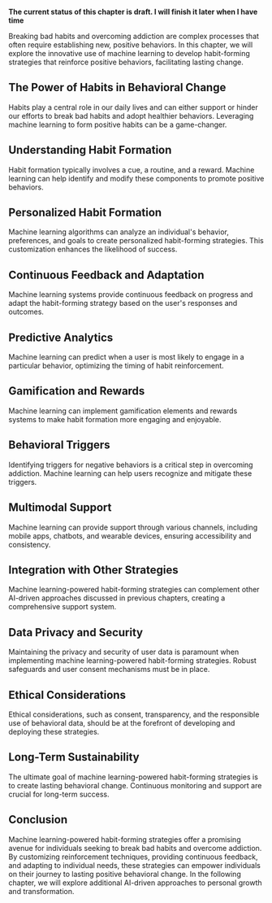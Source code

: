 **The current status of this chapter is draft. I will finish it later when I have time**

Breaking bad habits and overcoming addiction are complex processes that often require establishing new, positive behaviors. In this chapter, we will explore the innovative use of machine learning to develop habit-forming strategies that reinforce positive behaviors, facilitating lasting change.

**The Power of Habits in Behavioral Change**
--------------------------------------------

Habits play a central role in our daily lives and can either support or hinder our efforts to break bad habits and adopt healthier behaviors. Leveraging machine learning to form positive habits can be a game-changer.

**Understanding Habit Formation**
---------------------------------

Habit formation typically involves a cue, a routine, and a reward. Machine learning can help identify and modify these components to promote positive behaviors.

**Personalized Habit Formation**
--------------------------------

Machine learning algorithms can analyze an individual's behavior, preferences, and goals to create personalized habit-forming strategies. This customization enhances the likelihood of success.

**Continuous Feedback and Adaptation**
--------------------------------------

Machine learning systems provide continuous feedback on progress and adapt the habit-forming strategy based on the user's responses and outcomes.

**Predictive Analytics**
------------------------

Machine learning can predict when a user is most likely to engage in a particular behavior, optimizing the timing of habit reinforcement.

**Gamification and Rewards**
----------------------------

Machine learning can implement gamification elements and rewards systems to make habit formation more engaging and enjoyable.

**Behavioral Triggers**
-----------------------

Identifying triggers for negative behaviors is a critical step in overcoming addiction. Machine learning can help users recognize and mitigate these triggers.

**Multimodal Support**
----------------------

Machine learning can provide support through various channels, including mobile apps, chatbots, and wearable devices, ensuring accessibility and consistency.

**Integration with Other Strategies**
-------------------------------------

Machine learning-powered habit-forming strategies can complement other AI-driven approaches discussed in previous chapters, creating a comprehensive support system.

**Data Privacy and Security**
-----------------------------

Maintaining the privacy and security of user data is paramount when implementing machine learning-powered habit-forming strategies. Robust safeguards and user consent mechanisms must be in place.

**Ethical Considerations**
--------------------------

Ethical considerations, such as consent, transparency, and the responsible use of behavioral data, should be at the forefront of developing and deploying these strategies.

**Long-Term Sustainability**
----------------------------

The ultimate goal of machine learning-powered habit-forming strategies is to create lasting behavioral change. Continuous monitoring and support are crucial for long-term success.

**Conclusion**
--------------

Machine learning-powered habit-forming strategies offer a promising avenue for individuals seeking to break bad habits and overcome addiction. By customizing reinforcement techniques, providing continuous feedback, and adapting to individual needs, these strategies can empower individuals on their journey to lasting positive behavioral change. In the following chapter, we will explore additional AI-driven approaches to personal growth and transformation.
